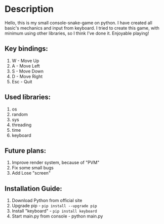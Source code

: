 # Description
Hello, this is my small console-snake-game on python. 
I have created all basic's mechanics and input from keyboard. 
I tried to create this game, with minimum using other libraries, so I think I’ve done it.
Enjoyable playing!

## Key bindings:
1) W - Move Up
2) A - Move Left
3) S - Move Down
4) D - Move Right
5) Esc - Quit

## Used libraries:
1) os
2) random
3) sys
4) threading
5) time
6) keyboard

## Future plans:
1) Improve render system, because of "PVM"
2) Fix some small bugs
3) Add Lose "screen"

## Installation Guide:
1) Download Python from official site
2) Upgrade pip - `pip install --upgrade pip`
3) Install "keyboard" - `pip install keyboard`
4) Start main.py from console - python main.py
